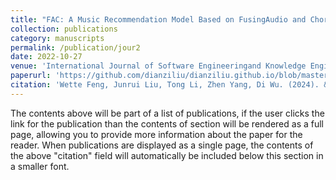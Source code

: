 ```yaml
---
title: "FAC: A Music Recommendation Model Based on FusingAudio and Chord Features (115)"
collection: publications
category: manuscripts
permalink: /publication/jour2
date: 2022-10-27
venue: 'International Journal of Software Engineeringand Knowledge Engineer (IJSEKE, CCF C)'
paperurl: 'https://github.com/dianziliu/dianziliu.github.io/blob/master/files/[2][IJSEKE22]FAC A Music Recommendation Model Based on Fusing'
citation: 'Wette Feng, Junrui Liu, Tong Li, Zhen Yang, Di Wu. (2024). &quot;FAC: A Music Recommendation Model Based on FusingAudio and Chord Features (115.&quot; <i>International Journal of Software Engineeringand Knowledge Engineer</i>. Vol. 32, Nos. 11 & 12 (2022) 1753–1770.'
---
```

The contents above will be part of a list of publications, if the user clicks the link for the publication than the contents of section will be rendered as a full page, allowing you to provide more information about the paper for the reader. When publications are displayed as a single page, the contents of the above "citation" field will automatically be included below this section in a smaller font.
